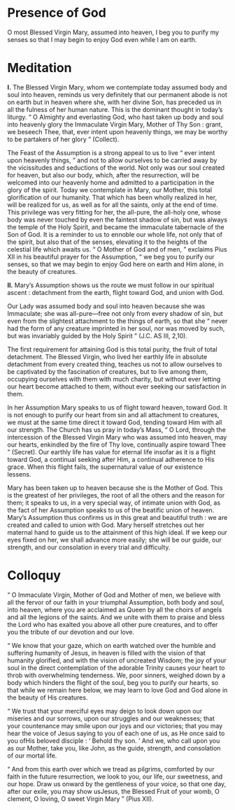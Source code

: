# Presence of God

O most Blessed Virgin Mary, assumed into heaven, I beg you to purify my senses so that I may begin to enjoy God even while I am on earth.

# Meditation

**I.** The Blessed Virgin Mary, whom we contemplate today assumed body and soul into heaven, reminds us very definitely that our permanent abode is not on earth but in heaven where she, with her divine Son, has preceded us in all the fulness of her human nature. This is the dominant thought in today’s liturgy. “ O Almighty and everlasting God, who hast taken up body and soul into heavenly glory the Immaculate Virgin Mary, Mother of Thy Son : grant, we beseech Thee, that, ever intent upon heavenly things, we may be worthy to be partakers of her glory ” (Collect).

The Feast of the Assumption is a strong appeal to us to live “ ever intent upon heavenly things, ” and not to allow ourselves to be carried away by the vicissitudes and seductions of the world. Not only was our soul created for heaven, but also our body, which, after the resurrection, will be welcomed into our heavenly home and admitted to a participation in the glory of the spirit. Today we contemplate in Mary, our Mother, this total glorification of our humanity. That which has been wholly realized in her, will be realized for us, as well as for all the saints, only at the end of time. This privilege was very fitting for her, the all-pure, the all-holy one, whose body was never touched by even the faintest shadow of sin, but was always the temple of the Holy Spirit, and became the immaculate tabernacle of the Son of God. It is a reminder to us to ennoble our whole life, not only that of the spirit, but also that of the senses, elevating it to the heights of the celestial life which awaits us. “ O Mother of God and of men, ” exclaims Pius XII in his beautiful prayer for the Assumption, “ we beg you to purify our senses, so that we may begin to enjoy God here on earth and Him alone, in the beauty of creatures.

**II.** Mary’s Assumption shows us the route we must follow in our spiritual ascent : detachment from the earth, flight toward God, and union with God.

Our Lady was assumed body and soul into heaven because she was Immaculate; she was all-pure—free not only from every shadow of sin, but even from the slightest attachment to the things of earth, so that she “ never had the form of any creature imprinted in her soul, nor was moved by such, but was invariably guided by the Holy Spirit ” (J.C. AS III, 2,10).

The first requirement for attaining God is this total purity, the fruit of total detachment. The Blessed Virgin, who lived her earthly life in absolute detachment from every created thing, teaches us not to allow ourselves to be captivated by the fascination of creatures, but to live among them, occupying ourselves with them with much charity, but without ever letting our heart become attached to them, without ever seeking our satisfaction in them.

In her Assumption Mary speaks to us of flight toward heaven, toward God. It is not enough to purify our heart from sin and all attachment to creatures, we must at the same time direct it toward God, tending toward Him with all our strength. The Church has us pray in today’s Mass, “ O Lord, through the intercession of the Blessed Virgin Mary who was assumed into heaven, may our hearts, enkindled by the fire of Thy love, continually aspire toward Thee ” (Secret). Our earthly life has value for eternal life insofar as it is a flight toward God, a continual seeking after Him, a continual adherence to His grace. When this flight fails, the supernatural value of our existence lessens.

Mary has been taken up to heaven because she is the Mother of God. This is the greatest of her privileges, the root of all the others and the reason for them; it speaks to us, in a very special way, of intimate union with God, as the fact of her Assumption speaks to us of the beatific union of heaven. Mary’s Assumption thus confirms us in this great and beautiful truth : we are created and called to union with God. Mary herself stretches out her maternal hand to guide us to the attainment of this high ideal. If we keep our eyes fixed on her, we shall advance more easily; she will be our guide, our strength, and our consolation in every trial and difficulty.

# Colloquy

“ O Immaculate Virgin, Mother of God and Mother of men, we believe with all the fervor of our faith in your triumphal Assumption, both body and soul, into heaven, where you are acclaimed as Queen by all the choirs of angels and all the legions of the saints. And we unite with them to praise and bless the Lord who has exalted you above all other pure creatures, and to offer you the tribute of our devotion and our love.

“ We know that your gaze, which on earth watched over the humble and suffering humanity of Jesus, in heaven is filled with the vision of that humanity glorified, and with the vision of uncreated Wisdom; the joy of your soul in the direct contemplation of the adorable Trinity causes your heart to throb with overwhelming tenderness. We, poor sinners, weighed down by a body which hinders the flight of the soul, beg you to purify our hearts, so that while we remain here below, we may learn to love God and God alone in the beauty of His creatures.

“ We trust that your merciful eyes may deign to look down upon our miseries and our sorrows, upon our struggles and our weaknesses; that your countenance may smile upon our joys and our victories; that you may hear the voice of Jesus saying to you of each one of us, as He once said to you ofHis beloved disciple : ‘ Behold thy son. ’ And we, who call upon you as our Mother, take you, like John, as the guide, strength, and consolation of our mortal life.

“ And from this earth over which we tread as pilgrims, comforted by our faith in the future resurrection, we look to you, our life, our sweetness, and our hope. Draw us onward by the gentleness of your voice, so that one day, after our exile, you may show usJesus, the Blessed Fruit of your womb, O clement, O loving, O sweet Virgin Mary ” (Pius XII).
